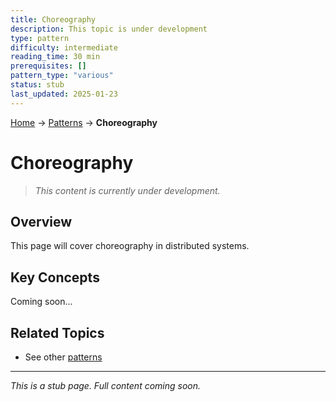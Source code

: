 ```yaml
---
title: Choreography
description: This topic is under development
type: pattern
difficulty: intermediate
reading_time: 30 min
prerequisites: []
pattern_type: "various"
status: stub
last_updated: 2025-01-23
---
```


<!-- Navigation -->
[Home](../index.md) → [Patterns](index.md) → **Choreography**

# Choreography

> *This content is currently under development.*

## Overview

This page will cover choreography in distributed systems.

## Key Concepts

Coming soon...

## Related Topics

- See other [patterns](index.md)

---

*This is a stub page. Full content coming soon.*

